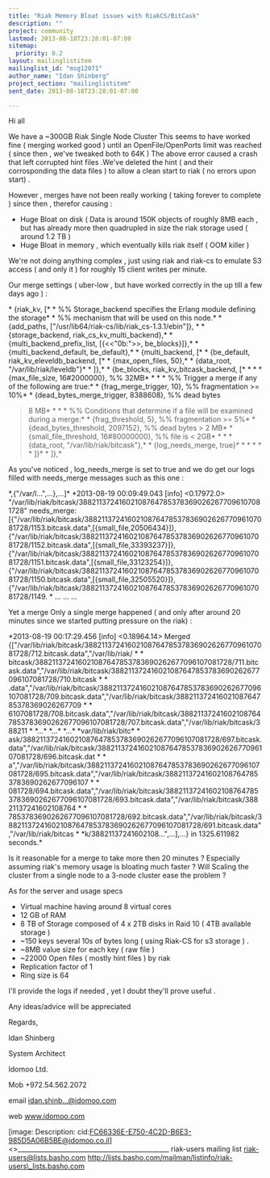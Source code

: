```yaml
---
title: "Riak Memory Bloat issues with RiakCS/BitCask"
description: ""
project: community
lastmod: 2013-08-18T23:28:01-07:00
sitemap:
  priority: 0.2
layout: mailinglistitem
mailinglist_id: "msg12071"
author_name: "Idan Shinberg"
project_section: "mailinglistitem"
sent_date: 2013-08-18T23:28:01-07:00

---
```



Hi all

We have a ~300GB Riak Single Node Cluster
This seems to have worked fine ( merging worked good ) until an
OpenFile/OpenPorts limit was reached ( since then , we've tweaked both to
64K )
The above error caused a crash that left corrupted hint files .We've
deleted the hint ( and their corrosponding the data files ) to allow a
clean start to riak ( no errors upon start) .

However , merges have not been really working ( taking forever to
complete ) since then , therefor causing :

 - Huge Bloat on disk ( Data is around 150K objects of roughly 8MB each ,
 but has already more then quadrupled in size the riak storage used ( around
 1.2 TB )
 - Huge Bloat in memory , which eventually kills riak itself ( OOM killer
 )

We're not doing anything complex , just using riak and riak-cs to emulate
S3 access ( and only it ) for roughly 15 client writes per minute.

Our merge settings ( uber-low , but have worked correctly in the up till a
few days ago ) :

\* {riak\_kv, [\*
\* %% Storage\_backend specifies the Erlang module defining the
storage\*
\* %% mechanism that will be used on this node.\*
\* {add\_paths, ["/usr/lib64/riak-cs/lib/riak\_cs-1.3.1/ebin"]},
\*
\* {storage\_backend, riak\_cs\_kv\_multi\_backend},\*
\* {multi\_backend\_prefix\_list, [{<<"0b:">>, be\_blocks}]},\*
\* {multi\_backend\_default, be\_default},\*
\* {multi\_backend, [\*
\* {be\_default, riak\_kv\_eleveldb\_backend, [\*
\* {max\_open\_files, 50},\*
\* {data\_root, "/var/lib/riak/leveldb"}\*
\* ]},\*
\* {be\_blocks, riak\_kv\_bitcask\_backend, [\*
\*
\*
\* {max\_file\_size, 16#2000000}, %% 32MB\*
\*
\*
\* %% Trigger a merge if any of the following are
true:\*
\* {frag\_merge\_trigger, 10}, %% fragmentation >= 10%\*
\* {dead\_bytes\_merge\_trigger, 8388608}, %% dead bytes
> 8 MB\*
\*
\*
\* %% Conditions that determine if a file will be
examined during a merge:\*
\* {frag\_threshold, 5}, %% fragmentation >= 5%\*
\* {dead\_bytes\_threshold, 2097152}, %% dead bytes > 2
MB\*
\* {small\_file\_threshold, 16#80000000}, %% file is <
2GB\*
\*
\*
\* {data\_root, "/var/lib/riak/bitcask"},\*
\* {log\_needs\_merge, true}\*
\*
\*
\*
\*
\* ]}\*
\* ]},\*

As you've noticed , log\_needs\_merge is set to true and we do get our logs
filled with needs\_merge messages such as this one :

\*,{"/var/l...",...},...]\*
\*2013-08-19 00:09:49.043 [info] <0.17972.0>
"/var/lib/riak/bitcask/388211372416021087647853783690262677096107081728"
needs\_merge:
[{"/var/lib/riak/bitcask/388211372416021087647853783690262677096107081728/1153.bitcask.data",[{small\_file,20506434}]},{"/var/lib/riak/bitcask/388211372416021087647853783690262677096107081728/1152.bitcask.data",[{small\_file,33393237}]},{"/var/lib/riak/bitcask/388211372416021087647853783690262677096107081728/1151.bitcask.data",[{small\_file,33123254}]},{"/var/lib/riak/bitcask/388211372416021087647853783690262677096107081728/1150.bitcask.data",[{small\_file,32505520}]},{"/var/lib/riak/bitcask/388211372416021087647853783690262677096107081728/1149.
\*
...
...
...

Yet a merge Only a single merge happened ( and only after around 20
minutes since we started putting pressure on the riak) :

\*2013-08-19 00:17:29.456 [info] <0.18964.14> Merged
{["/var/lib/riak/bitcask/388211372416021087647853783690262677096107081728/712.bitcask.data","/var/lib/riak/
\*
\*
bitcask/388211372416021087647853783690262677096107081728/711.bitcask.data","/var/lib/riak/bitcask/388211372416021087647853783690262677096107081728/710.bitcask
\*
\*
.data","/var/lib/riak/bitcask/388211372416021087647853783690262677096107081728/709.bitcask.data","/var/lib/riak/bitcask/38821137241602108764785378369026267709
\*
\*
6107081728/708.bitcask.data","/var/lib/riak/bitcask/388211372416021087647853783690262677096107081728/707.bitcask.data","/var/lib/riak/bitcask/388211
\*
\*...\*
\*...\*
\*...\*
\*var/lib/riak/bitc\*
\*
ask/388211372416021087647853783690262677096107081728/697.bitcask.data","/var/lib/riak/bitcask/388211372416021087647853783690262677096107081728/696.bitcask.dat
\*
\*
a","/var/lib/riak/bitcask/388211372416021087647853783690262677096107081728/695.bitcask.data","/var/lib/riak/bitcask/388211372416021087647853783690262677096107
\*
\*
081728/694.bitcask.data","/var/lib/riak/bitcask/388211372416021087647853783690262677096107081728/693.bitcask.data","/var/lib/riak/bitcask/38821137241602108764
\*
\*
7853783690262677096107081728/692.bitcask.data","/var/lib/riak/bitcask/388211372416021087647853783690262677096107081728/691.bitcask.data","/var/lib/riak/bitcas
\*
\*k/38821137241602108...",...],...} in 1325.611982 seconds.\*

Is it reasonable for a merge to take more then 20 minutes ?
Especially assuming riak's memory usage is bloating much faster ?
Will Scaling the cluster from a single node to a 3-node cluster ease the
problem ?

As for the server and usage specs

- Virtual machine having around 8 virtual cores
- 12 GB of RAM
- 8 TB of Storage composed of 4 x 2TB disks in Raid 10 ( 4TB available
storage )
- ~150 keys several 10s of bytes long ( using Riak-CS for s3 storage ) .
- ~8MB value size for each key ( raw file )
- ~22000 Open files ( mostly hint files ) by riak
- Replication factor of 1
- Ring size is 64

I'll provide the logs if needed , yet I doubt they'll prove useful .

Any ideas/advice will be appreciated

Regards,

Idan Shinberg


System Architect

Idomoo Ltd.



Mob +972.54.562.2072

email idan.shinb...@idomoo.com

web www.idomoo.com

[image: Description: cid:FC66336E-E750-4C2D-B6E3-985D5A06B5BE@idomoo.co.il]
<>\_\_\_\_\_\_\_\_\_\_\_\_\_\_\_\_\_\_\_\_\_\_\_\_\_\_\_\_\_\_\_\_\_\_\_\_\_\_\_\_\_\_\_\_\_\_\_
riak-users mailing list
riak-users@lists.basho.com
http://lists.basho.com/mailman/listinfo/riak-users\_lists.basho.com

